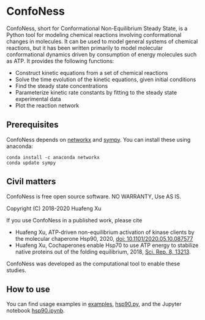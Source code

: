 # ConfoNess

ConfoNess, short for Conformational Non-Equilibrium Steady State, is a
Python tool for modeling chemical reactions involving conformational
changes in molecules.  It can be used to model general systems of
chemical reactions, but it has been written primarily to model
molecular conformational dynamics driven by consumption of energy
molecules such as ATP.  It provides the following functions:

* Construct kinetic equations from a set of chemical reactions 
* Solve the time evolution of the kinetic equations, given initial conditions
* Find the steady state concentrations 
* Parameterize kinetic rate constants by fitting to the steady state experimental data
* Plot the reaction network

## Prerequisites

ConfoNess depends on [networkx](https://networkx.github.io/) and [sympy](https://www.sympy.org/en/index.html).  You can install these using anaconda:

```
conda install -c anaconda networkx
conda update sympy
```

## Civil matters

ConfoNess is free open source software.  NO WARRANTY, Use AS IS.

Copyright (C) 2018-2020 Huafeng Xu

If you use ConfoNess in a published work, please cite

* Huafeng Xu, ATP-driven non-equilibrium activation of kinase clients by the molecular chaperone Hsp90, 2020, [doi: 10.1101/2020.05.10.087577](https://doi.org/10.1101/2020.05.10.087577)
* Huafeng Xu, Cochaperones enable Hsp70 to use ATP energy to stabilize native proteins out of the folding equilibrium, 2018, [Sci. Rep. 8, 13213](https://doi.org/10.1038/s41598-018-31641-w).

ConfoNess was developed as the computational tool to enable these studies. 

## How to use

You can find usage examples in [examples](https://github.com/forcefield/ConfoNess/blob/master/examples/), [hsp90.py](https://github.com/forcefield/ConfoNess/blob/master/hsp90.py), and the Jupyter notebook [hsp90.ipynb](https://github.com/forcefield/ConfoNess/blob/master/hsp90.ipynb).
